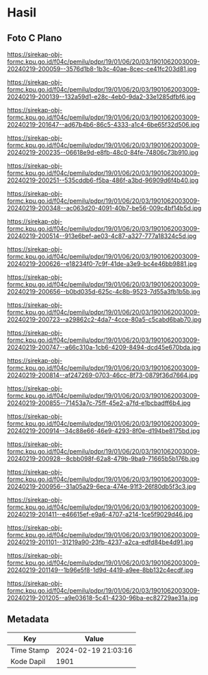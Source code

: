 # Hasil

## Foto C Plano

https://sirekap-obj-formc.kpu.go.id/f04c/pemilu/pdpr/19/01/06/20/03/1901062003009-20240219-200059--3576d1b8-1b3c-40ae-8cec-ce41fc203d81.jpg

https://sirekap-obj-formc.kpu.go.id/f04c/pemilu/pdpr/19/01/06/20/03/1901062003009-20240219-200139--132a59d1-e28c-4eb0-9da2-33e1285dfbf6.jpg

https://sirekap-obj-formc.kpu.go.id/f04c/pemilu/pdpr/19/01/06/20/03/1901062003009-20240219-201647--ad67b4b6-86c5-4333-a1c4-6be65f32d506.jpg

https://sirekap-obj-formc.kpu.go.id/f04c/pemilu/pdpr/19/01/06/20/03/1901062003009-20240219-200235--06618e9d-e8fb-48c0-84fe-74806c73b910.jpg

https://sirekap-obj-formc.kpu.go.id/f04c/pemilu/pdpr/19/01/06/20/03/1901062003009-20240219-200251--535cddb6-f5ba-486f-a3bd-96909d6f4b40.jpg

https://sirekap-obj-formc.kpu.go.id/f04c/pemilu/pdpr/19/01/06/20/03/1901062003009-20240219-200348--ac063d20-4091-40b7-be56-009c4bf14b5d.jpg

https://sirekap-obj-formc.kpu.go.id/f04c/pemilu/pdpr/19/01/06/20/03/1901062003009-20240219-200514--913e6bef-ae03-4c87-a327-777a18324c5d.jpg

https://sirekap-obj-formc.kpu.go.id/f04c/pemilu/pdpr/19/01/06/20/03/1901062003009-20240219-200626--e18234f0-7c9f-41de-a3e9-bc4e46bb9881.jpg

https://sirekap-obj-formc.kpu.go.id/f04c/pemilu/pdpr/19/01/06/20/03/1901062003009-20240219-200656--b0bd035d-625c-4c8b-9523-7d55a3fb1b5b.jpg

https://sirekap-obj-formc.kpu.go.id/f04c/pemilu/pdpr/19/01/06/20/03/1901062003009-20240219-200723--a29862c2-4da7-4cce-80a5-c5cabd6bab70.jpg

https://sirekap-obj-formc.kpu.go.id/f04c/pemilu/pdpr/19/01/06/20/03/1901062003009-20240219-200747--a66c310a-1cb6-4209-8494-dcd45e670bda.jpg

https://sirekap-obj-formc.kpu.go.id/f04c/pemilu/pdpr/19/01/06/20/03/1901062003009-20240219-200814--af247269-0703-46cc-8f73-0879f36d7664.jpg

https://sirekap-obj-formc.kpu.go.id/f04c/pemilu/pdpr/19/01/06/20/03/1901062003009-20240219-200855--71453a7c-75ff-45e2-a7fd-e1bcbadff6b4.jpg

https://sirekap-obj-formc.kpu.go.id/f04c/pemilu/pdpr/19/01/06/20/03/1901062003009-20240219-200914--34c88e66-46e9-4293-8f0e-d194be8175bd.jpg

https://sirekap-obj-formc.kpu.go.id/f04c/pemilu/pdpr/19/01/06/20/03/1901062003009-20240219-200928--8cbb098f-62a8-479b-9ba9-71665b5b176b.jpg

https://sirekap-obj-formc.kpu.go.id/f04c/pemilu/pdpr/19/01/06/20/03/1901062003009-20240219-200956--31a05a29-6eca-474e-91f3-26f80db5f3c3.jpg

https://sirekap-obj-formc.kpu.go.id/f04c/pemilu/pdpr/19/01/06/20/03/1901062003009-20240219-201411--e46615ef-e9a6-4707-a214-1ce5f9029d46.jpg

https://sirekap-obj-formc.kpu.go.id/f04c/pemilu/pdpr/19/01/06/20/03/1901062003009-20240219-201101--31219a90-23fb-4237-a2ca-edfd84be4d91.jpg

https://sirekap-obj-formc.kpu.go.id/f04c/pemilu/pdpr/19/01/06/20/03/1901062003009-20240219-201149--1b96e5f8-1d9d-4419-a9ee-8bb132c4ecdf.jpg

https://sirekap-obj-formc.kpu.go.id/f04c/pemilu/pdpr/19/01/06/20/03/1901062003009-20240219-201205--a9e03618-5c41-4230-96ba-ec82729ae31a.jpg


## Metadata

| Key        | Value               |
| ---------- | ------------------- |
| Time Stamp | 2024-02-19 21:03:16 |
| Kode Dapil | 1901                |



